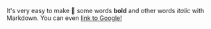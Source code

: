 It's very easy to make :bone: some words **bold** and other words *italic* with Markdown. You can even [link to Google!](http://google.com)